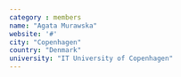 ```yaml
---
category : members
name: "Agata Murawska" 
website: '#'
city: "Copenhagen"
country: "Denmark"
university: "IT University of Copenhagen"
---
```


